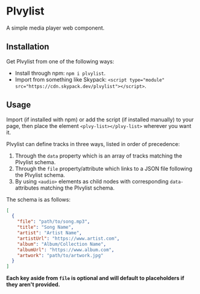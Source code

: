 # Plvylist

A simple media player web component.

## Installation

Get Plvylist from one of the following ways:

- Install through npm: `npm i plvylist`.
- Import from something like Skypack: `<script type="module" src="https://cdn.skypack.dev/plvylist"></script>`.

## Usage

Import (if installed with npm) or add the script (if installed manually) to your page, then place the element `<plvy-list></plvy-list>` wherever you want it.

Plvylist can define tracks in three ways, listed in order of precedence:

1. Through the `data` property which is an array of tracks matching the Plvylist schema.
2. Through the `file` property/attribute which links to a JSON file following the Plvylist schema.
3. By using `<audio>` elements as child nodes with corresponding `data-` attributes matching the Plvylist schema.

The schema is as follows:

```json
[
  {
    "file": "path/to/song.mp3",
    "title": "Song Name",
    "artist": "Artist Name",
    "artistUrl": "https://www.artist.com",
    "album": "Album/Collection Name",
    "albumUrl": "https://www.album.com",
    "artwork": "path/to/artwork.jpg"
  }
]
```

**Each key aside from `file` is optional and will default to placeholders if they aren't provided.**
